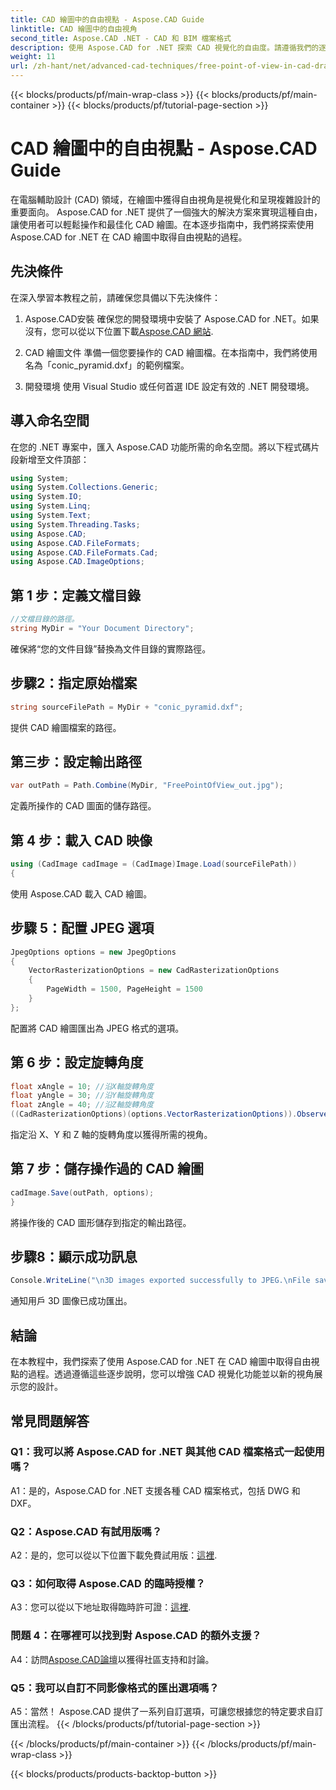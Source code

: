 ```yaml
---
title: CAD 繪圖中的自由視點 - Aspose.CAD Guide
linktitle: CAD 繪圖中的自由視角
second_title: Aspose.CAD .NET - CAD 和 BIM 檔案格式
description: 使用 Aspose.CAD for .NET 探索 CAD 視覺化的自由度。請遵循我們的逐步指南以獲得獨特的觀點。
weight: 11
url: /zh-hant/net/advanced-cad-techniques/free-point-of-view-in-cad-drawings/
---
```


{{< blocks/products/pf/main-wrap-class >}}
{{< blocks/products/pf/main-container >}}
{{< blocks/products/pf/tutorial-page-section >}}

# CAD 繪圖中的自由視點 - Aspose.CAD Guide

在電腦輔助設計 (CAD) 領域，在繪圖中獲得自由視角是視覺化和呈現複雜設計的重要面向。 Aspose.CAD for .NET 提供了一個強大的解決方案來實現這種自由，讓使用者可以輕鬆操作和最佳化 CAD 繪圖。在本逐步指南中，我們將探索使用 Aspose.CAD for .NET 在 CAD 繪圖中取得自由視點的過程。

## 先決條件

在深入學習本教程之前，請確保您具備以下先決條件：

1. Aspose.CAD安裝
確保您的開發環境中安裝了 Aspose.CAD for .NET。如果沒有，您可以從以下位置下載[Aspose.CAD 網站](https://releases.aspose.com/cad/net/).

2. CAD 繪圖文件
準備一個您要操作的 CAD 繪圖檔。在本指南中，我們將使用名為「conic_pyramid.dxf」的範例檔案。

3. 開發環境
使用 Visual Studio 或任何首選 IDE 設定有效的 .NET 開發環境。

## 導入命名空間

在您的 .NET 專案中，匯入 Aspose.CAD 功能所需的命名空間。將以下程式碼片段新增至文件頂部：

```csharp
using System;
using System.Collections.Generic;
using System.IO;
using System.Linq;
using System.Text;
using System.Threading.Tasks;
using Aspose.CAD;
using Aspose.CAD.FileFormats;
using Aspose.CAD.FileFormats.Cad;
using Aspose.CAD.ImageOptions;
```


## 第 1 步：定義文檔目錄

```csharp
//文檔目錄的路徑。
string MyDir = "Your Document Directory";
```

確保將“您的文件目錄”替換為文件目錄的實際路徑。

## 步驟2：指定原始檔案

```csharp
string sourceFilePath = MyDir + "conic_pyramid.dxf";
```

提供 CAD 繪圖檔案的路徑。

## 第三步：設定輸出路徑

```csharp
var outPath = Path.Combine(MyDir, "FreePointOfView_out.jpg");
```

定義所操作的 CAD 圖面的儲存路徑。

## 第 4 步：載入 CAD 映像

```csharp
using (CadImage cadImage = (CadImage)Image.Load(sourceFilePath))
{
```

使用 Aspose.CAD 載入 CAD 繪圖。

## 步驟 5：配置 JPEG 選項

```csharp
JpegOptions options = new JpegOptions
{
    VectorRasterizationOptions = new CadRasterizationOptions
    {
        PageWidth = 1500, PageHeight = 1500
    }
};
```

配置將 CAD 繪圖匯出為 JPEG 格式的選項。

## 第 6 步：設定旋轉角度

```csharp
float xAngle = 10; //沿X軸旋轉角度
float yAngle = 30; //沿Y軸旋轉角度
float zAngle = 40; //沿Z軸旋轉角度
((CadRasterizationOptions)(options.VectorRasterizationOptions)).ObserverPoint = new ObserverPoint(xAngle, yAngle, zAngle);
```

指定沿 X、Y 和 Z 軸的旋轉角度以獲得所需的視角。

## 第 7 步：儲存操作過的 CAD 繪圖

```csharp
cadImage.Save(outPath, options);
}
```

將操作後的 CAD 圖形儲存到指定的輸出路徑。

## 步驟8：顯示成功訊息

```csharp
Console.WriteLine("\n3D images exported successfully to JPEG.\nFile saved at " + outPath);
```

通知用戶 3D 圖像已成功匯出。

## 結論

在本教程中，我們探索了使用 Aspose.CAD for .NET 在 CAD 繪圖中取得自由視點的過程。透過遵循這些逐步說明，您可以增強 CAD 視覺化功能並以新的視角展示您的設計。


## 常見問題解答

### Q1：我可以將 Aspose.CAD for .NET 與其他 CAD 檔案格式一起使用嗎？

A1：是的，Aspose.CAD for .NET 支援各種 CAD 檔案格式，包括 DWG 和 DXF。

### Q2：Aspose.CAD 有試用版嗎？

 A2：是的，您可以從以下位置下載免費試用版：[這裡](https://releases.aspose.com/).

### Q3：如何取得 Aspose.CAD 的臨時授權？

 A3：您可以從以下地址取得臨時許可證：[這裡](https://purchase.aspose.com/temporary-license/).

### 問題 4：在哪裡可以找到對 Aspose.CAD 的額外支援？

 A4：訪問[Aspose.CAD論壇](https://forum.aspose.com/c/cad/19)以獲得社區支持和討論。

### Q5：我可以自訂不同影像格式的匯出選項嗎？

A5：當然！ Aspose.CAD 提供了一系列自訂選項，可讓您根據您的特定要求自訂匯出流程。
{{< /blocks/products/pf/tutorial-page-section >}}

{{< /blocks/products/pf/main-container >}}
{{< /blocks/products/pf/main-wrap-class >}}

{{< blocks/products/products-backtop-button >}}
